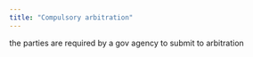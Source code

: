 ```yaml
---
title: "Compulsory arbitration"
---
```

the parties are required by a gov agency to submit to arbitration

